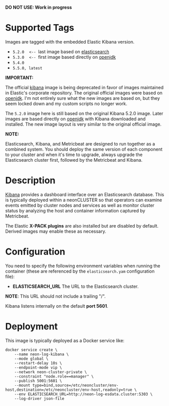 **DO NOT USE: Work in progress**

# Supported Tags

Images are tagged with the embedded Elastic Kibana version.

* `5.2.0`&nbsp;&nbsp;&nbsp;&nbsp;`<-- `last image based on [elasticsearch](https://hub.docker.com/_/kibana/)
* `5.3.0`&nbsp;&nbsp;&nbsp;&nbsp;`<-- `first image based directly on [openjdk](https://hub.docker.com/_/openjdk/)
* `5.4.0`
* `5.5.0, latest`

**IMPORTANT:**

The official [kibana](https://hub.docker.com/_/kibana/) image is being deprecated in favor of images maintained in Elastic's corporate repository.  The original official images were based on [openjdk](https://hub.docker.com/_/openjdk/).  I'm not entirely sure what the new images are based on, but they seem locked down and my custom scripts no longer work.

The `5.2.0` image here is still based on the original Kibana 5.2.0 image.  Later images are based directly on [openjdk](https://hub.docker.com/_/openjdk/) with Kibana downloaded and installed.  The new image layout is very similar to the original official image.

**NOTE:**

Elasticsearch, Kibana, and Metricbeat are designed to run together as a combined system.  You should deploy the same version of each component to your cluster and when it's time to upgrade, always upgrade the Elasticsearch cluster first, followed by the Metricbeat and Kibana.

# Description

[Kibana](https://www.elastic.co/guide/en/kibana/current/introduction.html) provides a dashboard interface over an Elasticsearch database.  This is typically deployed within a neonCLUSTER so that operators can examine events emitted by cluster nodes and services as well as monitor cluster status by analyzing the host and container information captured by Metricbeat.

The Elastic **X-PACK plugins** are also installed but are disabled by default.  Derived images may enable these as necessary.

# Configuration

You need to specify the following environment variables when running the container (these are referenced by the `elasticsearch.yam` configuration file):

* **ELASTICSEARCH_URL** The URL to the Elasticsearch cluster.

**NOTE**: This URL should not include a trailing "/".

Kibana listens internally on the default **port 5601**.

# Deployment

This image is typically deployed as a Docker service like:

````
docker service create \
    --name neon-log-kibana \
    --mode global \
    --restart-delay 10s \
    --endpoint-mode vip \
    --network neon-cluster-private \
    --constraint "node.role==manager" \
    --publish 5001:5601 \
    --mount type=bind,source=/etc/neoncluster/env-host,destination=/etc/neoncluster/env-host,readonly=true \
    --env ELASTICSEARCH_URL=http://neon-log-esdata.cluster:5303 \
    --log-driver json-file
````
